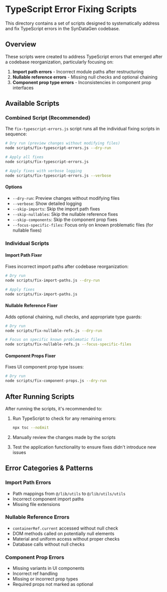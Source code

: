 # TypeScript Error Fixing Scripts

This directory contains a set of scripts designed to systematically address and fix TypeScript errors in the SynDataGen codebase.

## Overview

These scripts were created to address TypeScript errors that emerged after a codebase reorganization, particularly focusing on:

1. **Import path errors** - Incorrect module paths after restructuring
2. **Nullable reference errors** - Missing null checks and optional chaining
3. **Component prop type errors** - Inconsistencies in component prop interfaces

## Available Scripts

### Combined Script (Recommended)

The `fix-typescript-errors.js` script runs all the individual fixing scripts in sequence:

```bash
# Dry run (preview changes without modifying files)
node scripts/fix-typescript-errors.js --dry-run

# Apply all fixes
node scripts/fix-typescript-errors.js

# Apply fixes with verbose logging
node scripts/fix-typescript-errors.js --verbose
```

#### Options
- `--dry-run`: Preview changes without modifying files
- `--verbose`: Show detailed logging
- `--skip-imports`: Skip the import path fixes
- `--skip-nullables`: Skip the nullable reference fixes
- `--skip-components`: Skip the component prop fixes
- `--focus-specific-files`: Focus only on known problematic files (for nullable fixes)

### Individual Scripts

#### Import Path Fixer

Fixes incorrect import paths after codebase reorganization:

```bash
# Dry run
node scripts/fix-import-paths.js --dry-run

# Apply fixes
node scripts/fix-import-paths.js
```

#### Nullable Reference Fixer

Adds optional chaining, null checks, and appropriate type guards:

```bash
# Dry run
node scripts/fix-nullable-refs.js --dry-run

# Focus on specific known problematic files
node scripts/fix-nullable-refs.js --focus-specific-files
```

#### Component Props Fixer

Fixes UI component prop type issues:

```bash
# Dry run
node scripts/fix-component-props.js --dry-run
```

## After Running Scripts

After running the scripts, it's recommended to:

1. Run TypeScript to check for any remaining errors:
   ```bash
   npx tsc --noEmit
   ```

2. Manually review the changes made by the scripts

3. Test the application functionality to ensure fixes didn't introduce new issues

## Error Categories & Patterns

### Import Path Errors
- Path mappings from `@/lib/utils` to `@/lib/utils/utils`
- Incorrect component import paths
- Missing file extensions

### Nullable Reference Errors
- `containerRef.current` accessed without null check
- DOM methods called on potentially null elements
- Material and uniform access without proper checks
- Database calls without null checks

### Component Prop Errors
- Missing variants in UI components
- Incorrect ref handling
- Missing or incorrect prop types
- Required props not marked as optional 